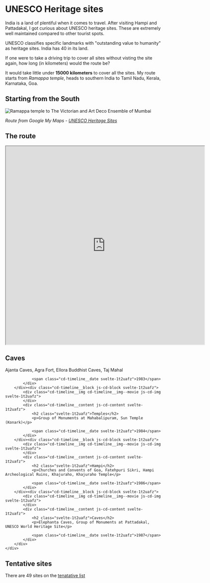 # UNESCO Heritage sites

India is a land of plentiful when it comes to travel. After visiting Hampi and Pattadakal, I got curious about UNESCO heritage sites. These are extremely well maintained compared to other tourist spots.

UNESCO classifies specific landmarks with "outstanding value to humanity" as heritage sites. India has 40 in its land.

If one were to take a driving trip to cover all sites without visting the site again, how long (in kilometers) would the route be?

It would take little under **15000 kilometers** to cover all the sites. My route starts from *Ramappa temple*, heads to southern India to Tamil Nadu, Kerala, Karnataka, Goa.

## Starting from the South

![Ramappa temple to The Victorian and Art Deco Ensemble of Mumbai](https://user-images.githubusercontent.com/106300963/170867562-b9001c72-f1ff-4004-9353-b8626cfd9522.png)

*Route from Google My Maps - [UNESCO Heritage Sites](https://www.google.com/maps/d/u/0/edit?mid=1gZjYHuZE1ykYvk3MAqslPhMpwlf_wklU&usp=sharing)*


## The route

<iframe src="https://www.google.com/maps/d/u/0/embed?mid=1gZjYHuZE1ykYvk3MAqslPhMpwlf_wklU&ehbc=2E312F" width="640" height="640"></iframe>

<link rel="stylesheet" type="text/css" href="style.css">
<section class="cd-timeline js-cd-timeline svelte-1t2uafz">
    <div class="cd-timeline__container svelte-1t2uafz">
        <div class="cd-timeline__block js-cd-block svelte-1t2uafz">
            <div class="cd-timeline__img cd-timeline__img--movie js-cd-img svelte-1t2uafz">
            </div>
            <div class="cd-timeline__content js-cd-content svelte-1t2uafz">
                <h2 class="svelte-1t2uafz">Caves</h2>
                <p>Ajanta Caves, Agra Fort, Ellora Buddhist Caves, Taj Mahal</p>

                <span class="cd-timeline__date svelte-1t2uafz">1983</span>
            </div>
        </div><div class="cd-timeline__block js-cd-block svelte-1t2uafz">
            <div class="cd-timeline__img cd-timeline__img--movie js-cd-img svelte-1t2uafz">
            </div>
            <div class="cd-timeline__content js-cd-content svelte-1t2uafz">
                <h2 class="svelte-1t2uafz">Temples</h2>
                <p>Group of Monuments at Mahabalipuram, Sun Temple (Konark)</p>

                <span class="cd-timeline__date svelte-1t2uafz">1984</span>
            </div>
        </div><div class="cd-timeline__block js-cd-block svelte-1t2uafz">
            <div class="cd-timeline__img cd-timeline__img--movie js-cd-img svelte-1t2uafz">
            </div>
            <div class="cd-timeline__content js-cd-content svelte-1t2uafz">
                <h2 class="svelte-1t2uafz">Hampi</h2>
                <p>Churches and Convents of Goa, Fatehpuri Sikri, Hampi Archeological Ruins, Khajuraho, Khajuraho Temple</p>

                <span class="cd-timeline__date svelte-1t2uafz">1986</span>
            </div>
        </div><div class="cd-timeline__block js-cd-block svelte-1t2uafz">
            <div class="cd-timeline__img cd-timeline__img--movie js-cd-img svelte-1t2uafz">
            </div>
            <div class="cd-timeline__content js-cd-content svelte-1t2uafz">
                <h2 class="svelte-1t2uafz">Caves</h2>
                <p>Elephanta Caves, Group of Monuments at Pattadakal, UNESCO World Heritage Site</p>

                <span class="cd-timeline__date svelte-1t2uafz">1987</span>
            </div>
        </div>
    </div>
</section>

## Tentative sites

There are 49 sites on the [tenatative list](https://whc.unesco.org/en/statesparties/in)
